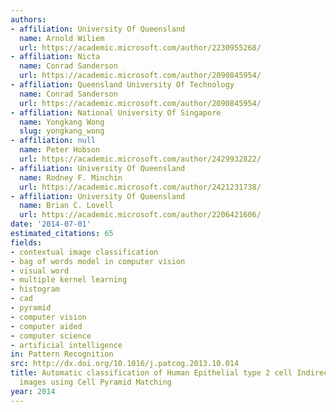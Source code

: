 ```yaml
---
authors:
- affiliation: University Of Queensland
  name: Arnold Wiliem
  url: https://academic.microsoft.com/author/2230955268/
- affiliation: Nicta
  name: Conrad Sanderson
  url: https://academic.microsoft.com/author/2090845954/
- affiliation: Queensland University Of Technology
  name: Conrad Sanderson
  url: https://academic.microsoft.com/author/2090845954/
- affiliation: National University Of Singapore
  name: Yongkang Wong
  slug: yongkang_wong
- affiliation: null
  name: Peter Hobson
  url: https://academic.microsoft.com/author/2429932822/
- affiliation: University Of Queensland
  name: Rodney F. Minchin
  url: https://academic.microsoft.com/author/2421231738/
- affiliation: University Of Queensland
  name: Brian C. Lovell
  url: https://academic.microsoft.com/author/2206421606/
date: '2014-07-01'
estimated_citations: 65
fields:
- contextual image classification
- bag of words model in computer vision
- visual word
- multiple kernel learning
- histogram
- cad
- pyramid
- computer vision
- computer aided
- computer science
- artificial intelligence
in: Pattern Recognition
src: http://dx.doi.org/10.1016/j.patcog.2013.10.014
title: Automatic classification of Human Epithelial type 2 cell Indirect Immunofluorescence
  images using Cell Pyramid Matching
year: 2014
---
```

